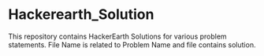 # Hackerearth_Solution
This repository contains HackerEarth Solutions for various problem statements. File Name is related to Problem Name and file contains solution. 
